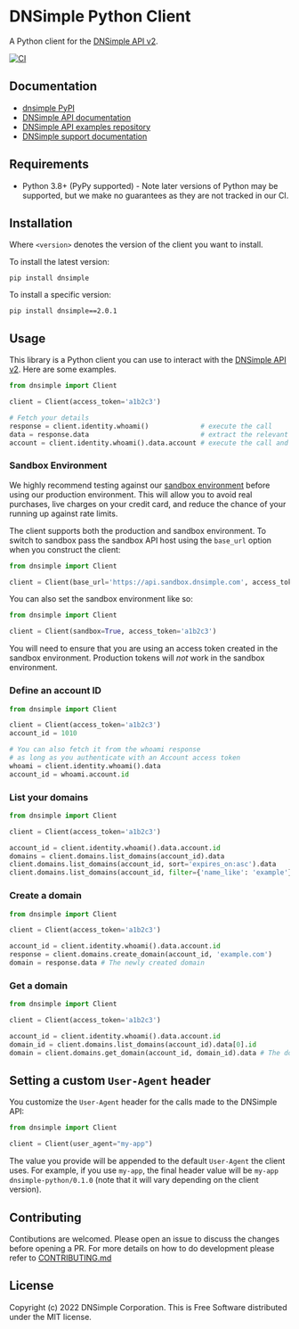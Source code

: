 # DNSimple Python Client

A Python client for the [DNSimple API v2](https://developer.dnsimple.com/v2/).

[![CI](https://github.com/dnsimple/dnsimple-python/actions/workflows/ci.yml/badge.svg?branch=main)](https://github.com/dnsimple/dnsimple-python/actions/workflows/ci.yml)

## Documentation

- [dnsimple PyPI](https://pypi.org/project/dnsimple/)
- [DNSimple API documentation](https://developer.dnsimple.com/)
- [DNSimple API examples repository](https://github.com/dnsimple/dnsimple-api-examples)
- [DNSimple support documentation](https://support.dnsimple.com/)

## Requirements

- Python 3.8+ (PyPy supported) - Note later versions of Python may be supported, but we make no guarantees as they are not tracked in our CI.

## Installation

Where `<version>` denotes the version of the client you want to install.

To install the latest version:

```shell
pip install dnsimple
```

To install a specific version:

```shell
pip install dnsimple==2.0.1

```

## Usage

This library is a Python client you can use to interact with the [DNSimple API v2](https://developer.dnsimple.com/v2/). Here are some examples.

```python
from dnsimple import Client

client = Client(access_token='a1b2c3')

# Fetch your details
response = client.identity.whoami()             # execute the call
data = response.data                            # extract the relevant data from the response or
account = client.identity.whoami().data.account # execute the call and get the data in one line
```

### Sandbox Environment

We highly recommend testing against our [sandbox environment](https://developer.dnsimple.com/sandbox/) before using our
production environment. This will allow you to avoid real purchases, live charges on your credit card, and reduce the
chance of your running up against rate limits.

The client supports both the production and sandbox environment. To switch to sandbox pass the sandbox API host using
the `base_url` option when you construct the client:

```python
from dnsimple import Client

client = Client(base_url='https://api.sandbox.dnsimple.com', access_token="a1b2c3")
```

You can also set the sandbox environment like so:

```python
from dnsimple import Client

client = Client(sandbox=True, access_token='a1b2c3')
```

You will need to ensure that you are using an access token created in the sandbox environment.
Production tokens will *not* work in the sandbox environment.

### Define an account ID

```python
from dnsimple import Client

client = Client(access_token='a1b2c3')
account_id = 1010

# You can also fetch it from the whoami response
# as long as you authenticate with an Account access token
whoami = client.identity.whoami().data
account_id = whoami.account.id
```

### List your domains

```python
from dnsimple import Client

client = Client(access_token='a1b2c3')

account_id = client.identity.whoami().data.account.id
domains = client.domains.list_domains(account_id).data                           # Domains from the 1010 account (first page)
client.domains.list_domains(account_id, sort='expires_on:asc').data              # Domains from the 1010 account in ascending order by domain expiration date
client.domains.list_domains(account_id, filter={'name_like': 'example'}).data    # Domains from the 1010 account filtered by the domain name name
```

### Create a domain

```python
from dnsimple import Client

client = Client(access_token='a1b2c3')

account_id = client.identity.whoami().data.account.id
response = client.domains.create_domain(account_id, 'example.com')
domain = response.data # The newly created domain
```

### Get a domain

```python
from dnsimple import Client

client = Client(access_token='a1b2c3')

account_id = client.identity.whoami().data.account.id
domain_id = client.domains.list_domains(account_id).data[0].id
domain = client.domains.get_domain(account_id, domain_id).data # The domain you are looking for
```

## Setting a custom `User-Agent` header

You customize the `User-Agent` header for the calls made to the DNSimple API:

```python
from dnsimple import Client

client = Client(user_agent="my-app")
```

The value you provide will be appended to the default `User-Agent` the client uses.
For example, if you use `my-app`, the final header value will be `my-app dnsimple-python/0.1.0` (note that it will vary depending on the client version).

## Contributing

Contibutions are welcomed. Please open an issue to discuss the changes before opening a PR. For more details on how to do development please refer to [CONTRIBUTING.md](CONTRIBUTING.md)

## License

Copyright (c) 2022 DNSimple Corporation. This is Free Software distributed under the MIT license.
